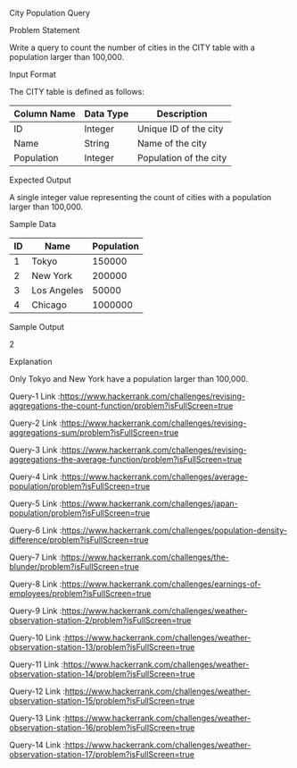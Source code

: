 City Population Query

Problem Statement

Write a query to count the number of cities in the CITY table with a population larger than 100,000.

Input Format

The CITY table is defined as follows:

| Column Name | Data Type | Description |
| --- | --- | --- |
| ID | Integer | Unique ID of the city |
| Name | String | Name of the city |
| Population | Integer | Population of the city |

Expected Output

A single integer value representing the count of cities with a population larger than 100,000.

Sample Data

| ID | Name | Population |
| --- | --- | --- |
| 1 | Tokyo | 150000 |
| 2 | New York | 200000 |
| 3 | Los Angeles | 50000 |
| 4 | Chicago | 1000000 |

Sample Output

2

Explanation

Only Tokyo and New York have a population larger than 100,000.

Query-1 Link :https://www.hackerrank.com/challenges/revising-aggregations-the-count-function/problem?isFullScreen=true

Query-2 Link :https://www.hackerrank.com/challenges/revising-aggregations-sum/problem?isFullScreen=true

Query-3 Link :https://www.hackerrank.com/challenges/revising-aggregations-the-average-function/problem?isFullScreen=true

Query-4 Link :https://www.hackerrank.com/challenges/average-population/problem?isFullScreen=true

Query-5 Link :https://www.hackerrank.com/challenges/japan-population/problem?isFullScreen=true

Query-6 Link :https://www.hackerrank.com/challenges/population-density-difference/problem?isFullScreen=true

Query-7 Link :https://www.hackerrank.com/challenges/the-blunder/problem?isFullScreen=true

Query-8 Link :https://www.hackerrank.com/challenges/earnings-of-employees/problem?isFullScreen=true

Query-9 Link :https://www.hackerrank.com/challenges/weather-observation-station-2/problem?isFullScreen=true

Query-10 Link :https://www.hackerrank.com/challenges/weather-observation-station-13/problem?isFullScreen=true

Query-11 Link :https://www.hackerrank.com/challenges/weather-observation-station-14/problem?isFullScreen=true

Query-12 Link :https://www.hackerrank.com/challenges/weather-observation-station-15/problem?isFullScreen=true

Query-13 Link :https://www.hackerrank.com/challenges/weather-observation-station-16/problem?isFullScreen=true

Query-14 Link :https://www.hackerrank.com/challenges/weather-observation-station-17/problem?isFullScreen=true
